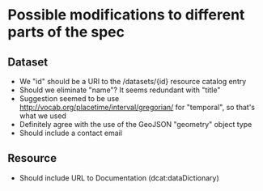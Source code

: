 # Possible modifications to different parts of the spec

## Dataset

- We "id" should be a URI to the /datasets/{id} resource catalog entry
- Should we eliminate "name"? It seems redundant with "title"
- Suggestion seemed to be use http://vocab.org/placetime/interval/gregorian/ for "temporal", so that's what we used
- Definitely agree with the use of the GeoJSON "geometry" object type
- Should include a contact email

## Resource

- Should include URL to Documentation (dcat:dataDictionary)

